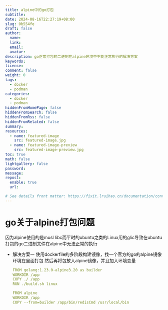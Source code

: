 ```yaml
---
title: alpine中的go打包
subtitle:
date: 2024-08-16T22:27:19+08:00
slug: 0b554fe
draft: false
author:
  name:
  link:
  email:
  avatar:
description: go正常打包的二进制在alpine环境中不能正常执行的解决方案
keywords:
license:
comment: false
weight: 0
tags:
  - docker
  - podman
categories:
  - docker
  - podman
hiddenFromHomePage: false
hiddenFromSearch: false
hiddenFromRss: false
hiddenFromRelated: false
summary:
resources:
  - name: featured-image
    src: featured-image.jpg
  - name: featured-image-preview
    src: featured-image-preview.jpg
toc: true
math: false
lightgallery: false
password:
message:
repost:
  enable: true
  url:

# See details front matter: https://fixit.lruihao.cn/documentation/content-management/introduction/#front-matter
---
```


<!--more-->
# go关于alpine打包问题
  因为alpine使用的是musl libc而平时的ubuntu之类的Linux用的glic导致在ubuntu打包的go二进制文件在alpine中无法正常的执行
- 解决方案一
   使用dockerfile的多阶段构建镜像，找一个官方的go的alpine镜像环境在里面打包
   然后再将包放入alpine镜像，并且加入环境变量
   ```yml
  FROM golang:1.23.0-alpine3.20 as builder
  WORKDIR /app
  COPY ./ /app
  RUN ./build.sh linux

  FROM alpine
  WORKDIR /app
  COPY --from=builder /app/bin/redisCmd /usr/local/bin
   ```